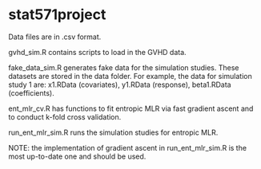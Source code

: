 # stat571project

Data files are in .csv format. 

gvhd_sim.R contains scripts to load in the GVHD data.

fake_data_sim.R generates fake data for the simulation studies. These datasets are stored in the data folder. For example, the data for simulation study 1 are: x1.RData (covariates), y1.RData (response), beta1.RData (coefficients).

ent_mlr_cv.R has functions to fit entropic MLR via fast gradient ascent and to conduct k-fold cross validation.

run_ent_mlr_sim.R runs the simulation studies for entropic MLR.

NOTE: the implementation of gradient ascent in run_ent_mlr_sim.R is the most up-to-date one and should be used.
